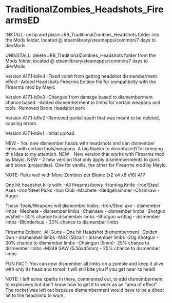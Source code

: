 # TraditionalZombies_Headshots_FirearmsED

INSTALL: unzip and place JRB_TraditionalZombies_Headshots folder into the Mods folder, located @ steamlibrary/steamapps/common/7 days to die/Mods

UNINSTALL: delete JRB_TraditionalZombies_Headshots folder from the Mods folder, located @ steamlibrary/steamapps/common/7 days to die/Mods

Version A17.1-b9v4
-Fixed vomit from getting headshot dismemberment effect
-Added Headshots Firearms Edition file for compatibility with the Firearms mod by Mayic

Version A17.1-b9v3
-Changed from damage based to dismemberment chance based.
-Added dismemberment to limbs for certain weapons and tools
-Removed Boom Headshot perk

Version A17.1-b9v2
-Removed partial xpath that was meant to be deleted, causing errors.

Version A17.1-b9v1
-Initial upload

NEW - You now dismember heads with headshots and can dismember limbs with certain tools/weapons. A big thanks to drconfused1 for bringing this idea to my attention.
NEW - New version that works with Firearms mod by Mayic.
NEW - 2 new version that only apply dismemberments to guns and bows (projectiles). One for vanilla, the other for Firearms mod by Mayic.

NOTE: Pairs well with More Zombies per Biome (x2 x4 x8 x16) A17

One hit headshot kills with:
-All firearms/bows
-Hunting Knife
-Iron/Steel Axes
-Iron/Steel Picks
-Iron Club
-Machete
-Sledgehammer
-Chainsaw
-Auger

These Tools/Weapons will dismember limbs:
-Iron/Steel axe - dismember limbs
-Mechete - dismember limbs
-Chainsaw - dismember limbs
-Shotgun w/shell - 50% chance to dismember limbs
-Shotgun w/Slug - dismember limbs
-Blunderbus - 30% chance to dismember limbs

Firearms Edition:
-All Guns - One hit Headshot dismemberment
-Golden Gun - dismember limbs
-M82 (50cal) - dismember limbs
-20g Shotgun - 30% chance to dismember limbs
-Chaingun (5mm)- 25% chance to dismember limbs
-M249 SAW (5.56x45mm) - 25% chance to dismember limbs


FUN FACT: You can now dismember all limbs on a zombie and keep it alive with only its head and torso! It will still bite you if you get near its head!

NOTE: I left some xpaths in there, commented out, to add dismemberment to explosives but don't know how to get it to work as an "area of effect". The rocket was left out because dismemberment would have to be a direct hit to the head/limb to work.
